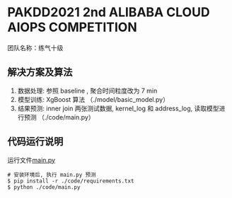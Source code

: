 # PAKDD2021 2nd ALIBABA CLOUD AIOPS COMPETITION
团队名称：练气十级

## 解决方案及算法
1. 数据处理: 参照 baseline , 聚合时间粒度改为 7 min
2. 模型训练: XgBoost 算法 （./model/basic_model.py）
3. 结果预测: inner join 两张测试数据, kernel_log 和 address_log, 读取模型进行预测 （./code/main.py）

## 代码运行说明
运行文件[main.py](./code/main.py)
```
# 安装环境后, 执行 main.py 预测
$ pip install -r ./code/requirements.txt
$ python ./code/main.py
```
